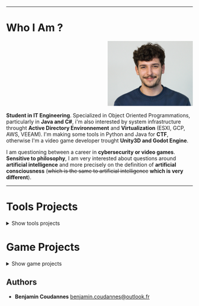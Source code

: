 -----------------

# Who I Am ?

<p align="right">
  <img src="https://github.com/RoseauFragile/PortFolio/blob/master/Picture.jpg" width="230" height="175" />
</p>

**Student in IT Engineering**. Specialized in Object Oriented Programmations, particularly in **Java and C#**, i'm also interested by system infrastructure throught **Active Directory Environnement** and **Virtualization** (ESXI, GCP, AWS, VEEAM).
I'm making some tools in Python and Java for **CTF**, otherwise I'm a video game developer trought **Unity3D and Godot Engine**.

I am questioning between a career in **cybersecurity or video games**.
**Sensitive to philosophy**, I am very interested about questions around **artificial intelligence** and more precisely on the definition of **artificial consciousness** (~~which is the same to artificial intelligence~~ **which is very different**).

-----------------

# Tools Projects

<details><summary>Show tools projects</summary>
  

## EasySave

EasySave is a tool writtent in C# during a school project. 
It help user to automatize save routines.
You can add task, a task is a save routines with settings. 
Throught the settings you can choose the files to save and where to save them, with encryption or not.
There is two save mode, the mirror mode and the differential mode.
You can run tasks simultaneously.


<p align="center">
  <img src="https://github.com/RoseauFragile/PortFolio/blob/master/EasySave_1.png" />
</p>
<sub>Capture of EasySave main menu</sub>

<p align="center">
  <img src="https://github.com/RoseauFragile/PortFolio/blob/master/EasySave_2.png" />
</p>
<sub>Capture of EasySave task-edit menu</sub>

## TxtXored

Is it a Tool writen in java to decrypt txt files without key. Can decrypt :

  - Xored txt with key by letter frequency analysis.
  - Caesar encrypted txt with by dictionnary matches.
  
It supports English and French languages.

<p align="center">
  <img src="https://github.com/RoseauFragile/PortFolio/blob/master/JavaXored_Xor.png" />
</p>
<sub>Capture of Xored-key decrypt menu</sub>

</details>

# Game Projects

<details><summary>Show game projects</summary>
    
## Panik Rocket

Developped in 48 hours during the GlobalGame Jam, i was the leader developper for this project. Developped with Unity3D, Panik Rocket is a third person acarde. The them of this jam was **"Repair"**, So you need to repair your rocket in a short time to escape. The first player to repair his rocket by collecting repair items win. 
It support controllers and screen-splitting multiplayer.

<p align="center">
<img src="https://github.com/RoseauFragile/PortFolio/blob/master/PanikRocket_InGame.png" width="600" height="400" />
</p>
<sub>In-Game capture of PanikRocket</sub>
  
## Beware Of The Truth
 
Beware of the truth is a prototype of an rpg-based video game.
It take place in the future, where a chemical smoke force peoples to live on the top of buildings.
Written in Java, it use sqlite database to store objects like saves, levels, monsters, items etc..
 
<p align="center">
<img src="https://github.com/RoseauFragile/PortFolio/blob/master/Porco.png" width="600" height="400" />
</p>
<sub>Main Menu of Beware Of The Truth</sub>

<p align="center">
<img src="https://github.com/RoseauFragile/PortFolio/blob/master/Screenshot_8.png" width="600" height="400" />
</p>
<sub>In-Game capture of Beware Of The Truth</sub>
  
## Lorann
  
Developped by Loriciels in 1985. Lorann is a dungeon crawler, with monsters, scoring and death mecanics.
To pass levels you must collect the key in each level but take care of monsters.
You to kill monsters thanks to your fireball and gather fruits to increase your score.

I developped my own version of Lorann during my studies. 
There is 4 kinds of mosnters with differents behaviours.
It use a MySql Database to store levels, monsters, items etc..
  
<p align="center">
<img src="https://github.com/RoseauFragile/PortFolio/blob/master/Lorann.png" />
</p>
<sub>In-Game capture of Lorann</sub>

</details>

## Authors

* **Benjamin Coudannes** benjamin.coudannes@outlook.fr
